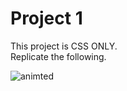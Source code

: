# Project 1
This project is CSS ONLY.  
Replicate the following.

![animted](https://github.com/caperaven/training/blob/master/images/css/project1.gif) 